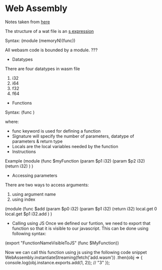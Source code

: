 # Web Assembly

Notes taken from [here](https://developer.mozilla.org/en-US/docs/WebAssembly/Understanding_the_text_format)

The structure of a wat file is an [s expression](https://en.wikipedia.org/wiki/S-expression)

Syntax:
(module (memoryN)(func))

All webasm code is bounded by a module. ???

* Datatypes

There are four datatypes in wasm file
1. i32
2. i64
3. f32
4. f64


* Functions

Syntax:
  (func <signature> <locals> <body>)

where:
* func keyword is used for defining a function
* Signature will specify the number of parameters, datatype of parameters & return type
* Locals are the local variables needed by the function
* Instructions

Example
(module
  (func $myFunction (param $p1 i32) (param $p2 i32) (return i32)
  )
)


* Accessing parameters

There are two ways to access arguments:
1. using argument name
2. using index

(module
  (func $add (param $p0 i32) (param $p1 i32) (return i32)
    local.get 0
    local.get $p1
    i32.add
  )
)

* Calling using JS
Once we defined our funtion, we need to export that function so that it is visible to our javascript. This can be done using following syntax:

(export "FunctionNameVisibleToJS" (func $MyFunction))


Now we can call this function using js using the following code snippet
WebAssembly.instantiateStreaming(fetch('add.wasm'))
  .then(obj => {
    console.log(obj.instance.exports.add(1, 2));  // "3"
  });


